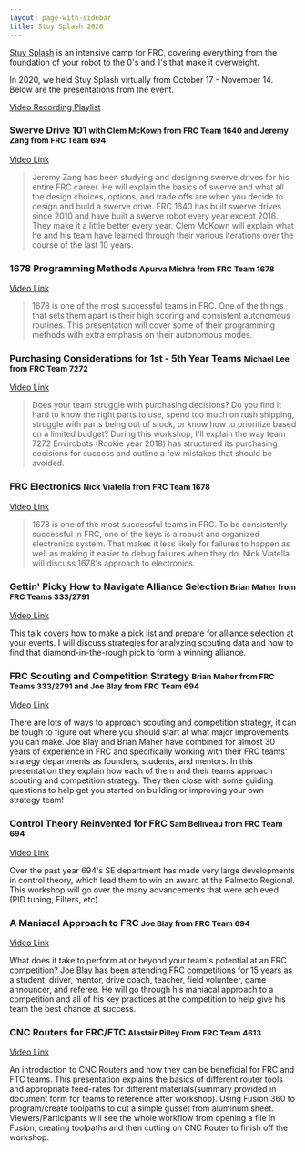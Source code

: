 ```yaml
---
layout: page-with-sidebar
title: Stuy Splash 2020
---
```


[Stuy Splash](/community/projects/stuysplash/) is an intensive camp for FRC, covering everything from the foundation of your robot to the 0's and 1's that make it overweight.

In 2020, we held Stuy Splash virtually from October 17 - November 14. Below are the presentations from the event.

[Video Recording Playlist](https://youtube.com/playlist?list=PLTzhdzF4LCm7u4U8v1HGdhE4xGyPb4lqh)

### Swerve Drive 101 <small>with Clem McKown from FRC Team 1640 and Jeremy Zang from FRC Team 694</small>
[Video Link](https://youtu.be/ykl5CvG53KA)

> Jeremy Zang has been studying and designing swerve drives for his entire FRC career. He will explain the basics of swerve and what all the design choices, options, and trade offs are when you decide to design and build a swerve drive. FRC 1640 has built swerve drives since 2010 and have built a swerve robot every year except 2016. They make it a little better every year. Clem McKown will explain what he and his team have learned through their various iterations over the course of the last 10 years.

### 1678 Programming Methods <small>Apurva Mishra from FRC Team 1678</small>
[Video Link](https://youtu.be/DXCXw3xc1Y8)

> 1678 is one of the most successful teams in FRC. One of the things that sets them apart is their high scoring and consistent autonomous routines. This presentation will cover some of their programming methods with extra emphasis on their autonomous modes.

### Purchasing Considerations for 1st - 5th Year Teams <small>Michael Lee from FRC Team 7272</small>
[Video Link](https://youtu.be/zWPZDzqd9SE)

> Does your team struggle with purchasing decisions? Do you find it hard to know the  right parts to use, spend too much on rush shipping, struggle with parts being out of stock, or know how to prioritize based on a limited budget? During this workshop, I'll explain the way team 7272 Envirobots (Rookie year 2018) has structured its purchasing decisions for success and outline a few mistakes that should be avoided.

### FRC Electronics <small>Nick Viatella from FRC Team 1678</small>
[Video Link](https://youtu.be/_4gNb3EXsbE)

> 1678 is one of the most successful teams in FRC. To be consistently successful in FRC, one of the keys is a robust and organized electronics system. That makes it less likely for failures to happen as well as making it easier to debug failures when they do. Nick Viatella will discuss 1678's approach to electronics.

### Gettin' Picky How to Navigate Alliance Selection <small>Brian Maher from FRC Teams 333/2791</small>
[Video Link](https://youtu.be/Y7ZHuaBTsUA)

This talk covers how to make a pick list and prepare for alliance selection at your events. I will discuss strategies for analyzing scouting data and how to find that diamond-in-the-rough pick to form a winning alliance.

### FRC Scouting and Competition Strategy <small>Brian Maher from FRC Teams 333/2791 and Joe Blay from FRC Team 694</small>
[Video Link](https://youtu.be/LcYxxZJn15c)

There are lots of ways to approach scouting and competition strategy, it can be tough to figure out where you should start at what major improvements you can make. Joe Blay and Brian Maher have combined for almost 30 years of experience in FRC and specifically working with their FRC teams' strategy departments as founders, students, and mentors. In this presentation they explain how each of them and their teams approach scouting and competition strategy. They then close with some guiding questions to help get you started on building or improving your own strategy team!

### Control Theory Reinvented for FRC <small>Sam Belliveau from FRC Team 694</small>
[Video Link](https://youtu.be/owbzzRSlLgk)

Over the past year 694's SE department has made very large developments in control theory, which lead them to win an award at the Palmetto Regional. This workshop will go over the many advancements that were achieved (PID tuning, Filters, etc).

### A Maniacal Approach to FRC <small>Joe Blay from FRC Team 694</small>
[Video Link](https://youtu.be/T6lG4HVuPfQ)

What does it take to perform at or beyond your team's potential at an FRC competition? Joe Blay has been attending FRC competitions for 15 years as a student, driver, mentor, drive coach, teacher, field volunteer, game announcer, and referee. He will go through his maniacal approach to a competition and all of his key practices at the competition to help give his team the best chance at success.

### CNC Routers for FRC/FTC <small>Alastair Pilley From FRC Team 4613</small>
[Video Link](https://youtu.be/vpArKPpl5R0)

An introduction to CNC Routers and how they can be beneficial for FRC and FTC teams. This presentation explains the basics of different router tools and appropriate feed-rates for different materials(summary provided in document form for teams to reference after workshop). Using Fusion 360 to program/create toolpaths to cut a simple gusset from aluminum sheet. Viewers/Participants will see the whole workflow from opening a file in Fusion, creating toolpaths and then cutting on CNC Router to finish off the workshop.

